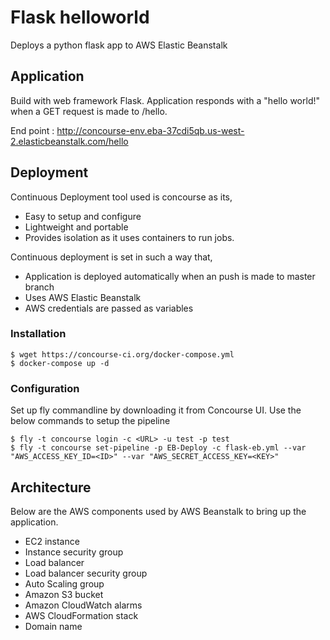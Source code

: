 # Flask helloworld
Deploys a python flask app to AWS Elastic Beanstalk

## Application 
Build with web framework Flask. Application responds with a "hello world!" when a GET request is made to /hello.

End point : http://concourse-env.eba-37cdi5qb.us-west-2.elasticbeanstalk.com/hello

## Deployment 
Continuous Deployment tool used is concourse as its,
* Easy to setup and configure
* Lightweight and portable
* Provides isolation as it uses containers to run jobs.

Continuous deployment is set in such a way that,
* Application is deployed automatically when an push is made to master branch
* Uses AWS Elastic Beanstalk
* AWS credentials are passed as variables

### Installation
```
$ wget https://concourse-ci.org/docker-compose.yml
$ docker-compose up -d
```

### Configuration
Set up fly commandline by downloading it from Concourse UI. Use the below commands to setup the pipeline
```
$ fly -t concourse login -c <URL> -u test -p test 
$ fly -t concourse set-pipeline -p EB-Deploy -c flask-eb.yml --var "AWS_ACCESS_KEY_ID=<ID>" --var "AWS_SECRET_ACCESS_KEY=<KEY>" 
```

## Architecture 
Below are the AWS components used by AWS Beanstalk to bring up the application.

- EC2 instance 
- Instance security group 
- Load balancer 
- Load balancer security group
- Auto Scaling group
- Amazon S3 bucket
- Amazon CloudWatch alarms 
- AWS CloudFormation stack 
- Domain name
